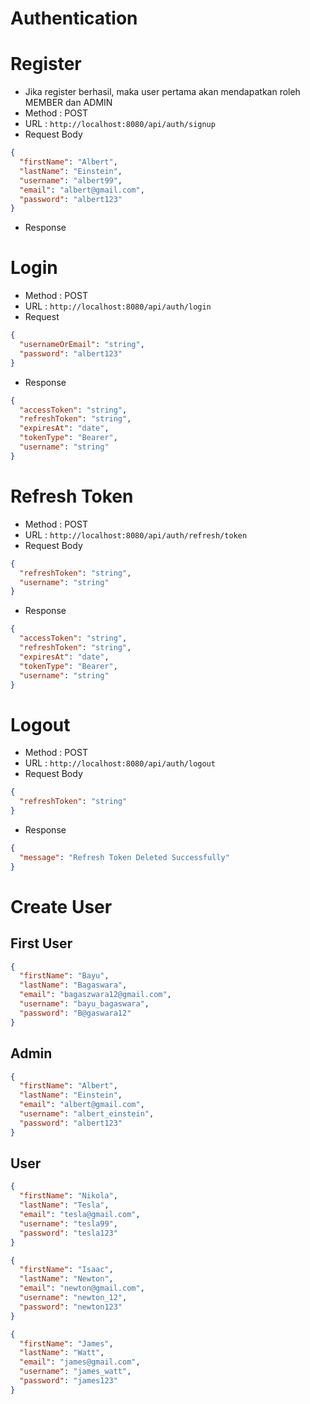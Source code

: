 # Authentication

# Register

- Jika register berhasil, maka user pertama akan mendapatkan roleh MEMBER dan ADMIN
- Method : POST
- URL : `http://localhost:8080/api/auth/signup`
- Request Body

```json
{
  "firstName": "Albert",
  "lastName": "Einstein",
  "username": "albert99",
  "email": "albert@gmail.com",
  "password": "albert123"
}
```
- Response

# Login

- Method : POST
- URL : `http://localhost:8080/api/auth/login`
- Request

```json
{
  "usernameOrEmail": "string",
  "password": "albert123"
}
```
- Response

```json
{
  "accessToken": "string",
  "refreshToken": "string",
  "expiresAt": "date",
  "tokenType": "Bearer",
  "username": "string"
}
```

# Refresh Token

- Method : POST
- URL : `http://localhost:8080/api/auth/refresh/token`
- Request Body

```json
{
  "refreshToken": "string",
  "username": "string"
}
```

- Response 

```json
{
  "accessToken": "string",
  "refreshToken": "string",
  "expiresAt": "date",
  "tokenType": "Bearer",
  "username": "string"
}
```

# Logout

- Method : POST
- URL : `http://localhost:8080/api/auth/logout`
- Request Body

```json
{
  "refreshToken": "string"
}
```

- Response

```json
{
  "message": "Refresh Token Deleted Successfully"
}
```


# Create User

## First User

```json
{
  "firstName": "Bayu",
  "lastName": "Bagaswara",
  "email": "bagaszwara12@gmail.com",
  "username": "bayu_bagaswara",
  "password": "B@gaswara12"
}
```

## Admin

```json
{
  "firstName": "Albert",
  "lastName": "Einstein",
  "email": "albert@gmail.com",
  "username": "albert_einstein",
  "password": "albert123"
}
```

## User

```json
{
  "firstName": "Nikola",
  "lastName": "Tesla",
  "email": "tesla@gmail.com",
  "username": "tesla99",
  "password": "tesla123"
}
```

```json
{
  "firstName": "Isaac",
  "lastName": "Newton",
  "email": "newton@gmail.com",
  "username": "newton_12",
  "password": "newton123"
}
```

```json
{
  "firstName": "James",
  "lastName": "Watt",
  "email": "james@gmail.com",
  "username": "james_watt",
  "password": "james123"
}
```